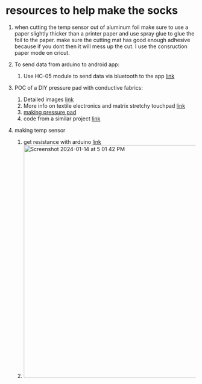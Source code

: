 # resources to help make the socks

1. when cutting the temp sensor out of aluminum foil make sure to use a paper slightly thicker than a printer paper and use spray glue to glue the foil to the paper. make sure the cutting mat has good enough adhesive because if you dont then it will mess up the cut. I use the consruction paper mode on cricut. 


1. To send data from arduino to android app:
    1. Use HC-05 module to send data via bluetooth to the app [link](https://www.instructables.com/How-to-Receive-Arduino-Sensor-Data-on-Your-Android/)
2. POC of a DIY pressure pad with conductive fabrics:
    1. Detailed images [link](https://www.flickr.com/photos/plusea/albums/72157708415706295/with/40875660903)
    2. More info on textile electronics and matrix stretchy touchpad [link](https://www.kobakant.at/DIY/?p=7639)
    3. [making pressure pad](https://www.youtube.com/watch?v=gCBbIeI4xTE)
    4. code from a similar project [link](https://www.kobakant.at/DIY/?p=7943)
3. making temp sensor
    1. get resistance with arduino [link](https://circuits4you.com/2016/05/13/arduino-resistance-measurement/)
    2. <img width="619" alt="Screenshot 2024-01-14 at 5 01 42 PM" src="https://github.com/jaekim24/Smart-Socks/assets/62858192/83927084-a6de-4c4b-b6ce-102522a15faa">

